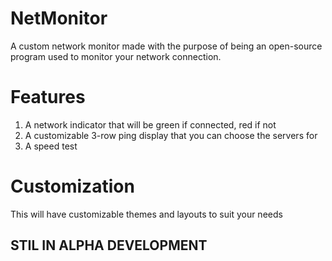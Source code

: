 # NetMonitor
A custom network monitor made with the purpose of being an open-source program used to monitor your network connection.

# Features

1. A network indicator that will be green if connected, red if not
2. A customizable 3-row ping display that you can choose the servers for
3. A speed test


# Customization

This will have customizable themes and layouts to suit your needs

## STIL IN ALPHA DEVELOPMENT ##
